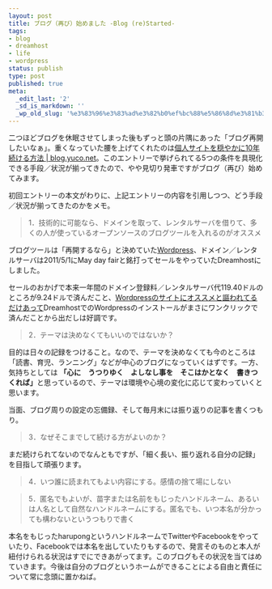 ```yaml
---
layout: post
title: ブログ（再び）始めました -Blog (re)Started-
tags:
- blog
- dreamhost
- life
- wordpress
status: publish
type: post
published: true
meta:
  _edit_last: '2'
  _sd_is_markdown: ''
  _wp_old_slug: '%e3%83%96%e3%83%ad%e3%82%b0%ef%bc%88%e5%86%8d%e3%81%b3%ef%bc%89%e5%a7%8b%e3%82%81%e3%81%be%e3%81%97%e3%81%9f-blog-restarted'
---
```

<p>二つほどブログを休眠させてしまった後もずっと頭の片隅にあった「ブログ再開したいなぁ」。重くなっていた腰を上げてくれたのは<a href="http://blog.yuco.net/2010/01/website_10yrs/" target="_blank">個人サイトを穏やかに10年続ける方法 | blog.yuco.net</a>。このエントリーで挙げられてる5つの条件を具現化できる手段／状況が揃ってきたので、やや見切り発車ですがブログ（再び）始めてみます。</p> <p>初回エントリーの本文がわりに、上記エントリーの内容を引用しつつ、どう手段／状況が揃ってきたのかをメモ。</p> <blockquote> <p>1．技術的に可能なら、ドメインを取って、レンタルサーバを借りて、多くの人が使っているオープンソースのブログツールを入れるのがオススメ </p></blockquote> <p>ブログツールは「再開するなら」と決めていた<a href="http://wordpress.org" target="_blank">Wordpress</a>、ドメイン／レンタルサーバは2011/5/1にMay day fairと銘打ってセールをやっていたDreamhostにしました。</p> <p>セールのおかげで本来一年間のドメイン登録料／レンタルサーバ代119.40ドルのところが9.24ドルで済んだこと、<a href="http://wordpress.org/hosting/">Wordpressのサイトにオススメと謳われてるだけあって</a>DreamhostでのWordpressのインストールがまさにワンクリックで済んだことから出だしは好調です。</p> <blockquote> <p>2．テーマは決めなくてもいいのではないか？</p></blockquote> <p>目的は日々の記録をつけること。なので、テーマを決めなくても今のところは「読書、育児、ランニング」などが中心のブログになっていくはずです。一方、気持ちとしては <strong>「心に　うつりゆく　よしなし事を　そこはかとなく　書きつくれば」</strong>と思っているので、テーマは環境や心境の変化に応じて変わっていくと思います。</p> <p>当面、ブログ周りの設定の忘備録、そして毎月末には振り返りの記事を書くつもり。</p> <blockquote> <p>3．なぜそこまでして続ける方がよいのか？ </p></blockquote> <p>まだ続けられてないのでなんともですが、「細く長い、振り返れる自分の記録」を目指して頑張ります。</p> <blockquote> <p>4．いつ誰に読まれてもよい内容にする。感情の捨て場にしない </p></blockquote> <blockquote> <p>5．匿名でもよいが、苗字または名前をもじったハンドルネーム、あるいは人名として自然なハンドルネームにする。匿名でも、いつ本名が分かっても構わないというつもりで書く</p></blockquote> <p>本名をもじったharupongというハンドルネームでTwitterやFacebookをやっていたり、Facebookでは本名を出していたりもするので、発言そのものと本人が紐付けられる状況はすでにできあがってます。このブログもその状況を当てはめていきます。今後は自分のブログというホームができることによる自由と責任について常に念頭に置かねば。</p>
